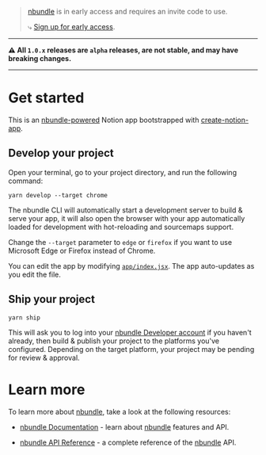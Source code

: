 > [nbundle][nbundle-powered] is in early access and requires an invite code to use.
>
> ⤷ [Sign up for early access](https://developers.nbundle.com/early-access).

---

**⚠️ All `1.0.x` releases are `alpha` releases, are not stable, and may have breaking changes.**

---

# Get started

This is an [nbundle-powered] Notion app bootstrapped with [create-notion-app].

## Develop your project

Open your terminal, go to your project directory, and run the following command:

```shell
yarn develop --target chrome
```

The nbundle CLI will automatically start a development server to build & serve your app, it will also open the browser with your app automatically loaded for development with hot-reloading and sourcemaps support.

Change the `--target` parameter to `edge` or `firefox` if you want to use Microsoft Edge or Firefox instead of Chrome.

You can edit the app by modifying [`app/index.jsx`](app/index.jsx). The app auto-updates as you edit the file.

## Ship your project

```shell
yarn ship
```

This will ask you to log into your [nbundle Developer account][nbundle-powered] if you haven't already, then build & publish your project to the platforms you've configured. Depending on the target platform, your project may be pending for review & approval.

# Learn more

To learn more about [nbundle], take a look at the following resources:

- [nbundle Documentation](https://developers.nbundle.com) - learn about [nbundle] features and API.

- [nbundle API Reference](https://developers.nbundle.com/docs/api) - a complete reference of the [nbundle] API.

<!-- Links -->

[nbundle]: https://www.nbundle.com
[nbundle-powered]: https://developers.nbundle.com
[create-notion-app]: https://www.github.com/nbundle/create-notion-app
